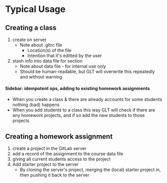 # Typical Usage #

## Creating a class ##

1. create on server
    * Note about .gltrc file
        * Location(s) of the file
        * Intention that it's editted by the user
2. stash info into data file for section
    * Note about data file - for internal use only
    * Should be human-readable, but GLT will overwrite this repeatedly and without warning		

#### Sidebar: idempotent ops, adding to existing homework assignments ####

* When you create a class & there are already accounts for some students nothing (bad) happens
* When you add students to a class this way GLT will check if there are any homework projects, and if so add the new students to those projects

## Creating a homework assignment ##

1. create a project in the GitLab server
2. add a record of the assignment to the course data file
3. giving all current students access to the project
4. Add starter project to the server
    * By cloning the server's project, merging the (local) starter project in, then pushing it back to the server
 

